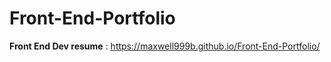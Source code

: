 # Front-End-Portfolio
**Front End Dev resume** : https://maxwell999b.github.io/Front-End-Portfolio/

